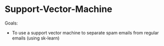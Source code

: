 # Support-Vector-Machine

Goals: 

  - To use a support vector machine to separate spam emails from regular emails (using sk-learn)

